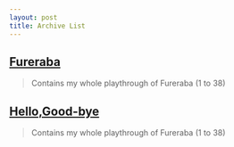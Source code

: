 ```yaml
---
layout: post
title: Archive List
---
```


## [Fureraba](Google.com)
> Contains my whole playthrough of Fureraba (1 to 38)

## [Hello,Good-bye](Google.com)
> Contains my whole playthrough of Fureraba (1 to 38)
